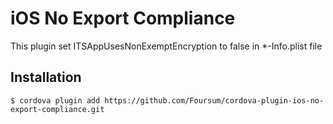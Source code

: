 # iOS No Export Compliance

This plugin set ITSAppUsesNonExemptEncryption to false in *-Info.plist file

## Installation

`$ cordova plugin add https://github.com/Foursum/cordova-plugin-ios-no-export-compliance.git`
